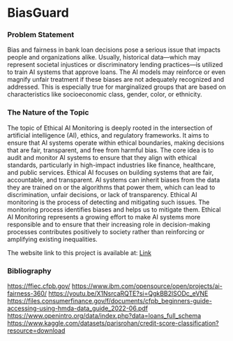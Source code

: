 # BiasGuard

### Problem Statement 

Bias and fairness in bank loan decisions pose a serious issue that impacts people and organizations alike. Usually, historical data—which may represent societal injustices or discriminatory lending practices—is utilized to train AI systems that approve loans. The AI models may reinforce or even magnify unfair treatment if these biases are not adequately recognized and addressed. This is especially true for marginalized groups that are based on characteristics like socioeconomic class, gender, color, or ethnicity.


### The Nature of the Topic

The topic of Ethical AI Monitoring is deeply rooted in the intersection of artificial intelligence (AI), ethics, and regulatory frameworks. It aims to ensure that AI systems operate within ethical boundaries, making decisions that are fair, transparent, and free from harmful bias. The core idea is to audit and monitor AI systems to ensure that they align with ethical standards, particularly in high-impact industries like finance, healthcare, and public services. Ethical AI focuses on building systems that are fair, accountable, and transparent. AI systems can inherit biases from the data they are trained on or the algorithms that power them, which can lead to discrimination, unfair decisions, or lack of transparency. Ethical AI monitoring is the process of detecting and mitigating such issues. The monitoring process identifies biases and helps us to mitigate them. Ethical AI Monitoring represents a growing effort to make AI systems more responsible and to ensure that their increasing role in decision-making processes contributes positively to society rather than reinforcing or amplifying existing inequalities.


The website link to this project is available at: [Link](https://bankloanbias.wordpress.com/)


### Bibliography

https://ffiec.cfpb.gov/
https://www.ibm.com/opensource/open/projects/ai-fairness-360/
https://youtu.be/X1NsrcaRQTE?si=QgkBB2lSODc_eVNE
https://files.consumerfinance.gov/f/documents/cfpb_beginners-guide-accessing-using-hmda-data_guide_2022-06.pdf
https://www.openintro.org/data/index.php?data=loans_full_schema
https://www.kaggle.com/datasets/parisrohan/credit-score-classification?resource=download

